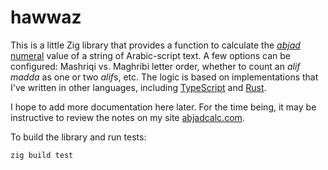 # hawwaz

This is a little Zig library that provides a function to calculate the
[_abjad_ numeral](https://en.wikipedia.org/wiki/Abjad_numerals) value of a
string of Arabic-script text. A few options can be configured: Mashriqi vs.
Maghribi letter order, whether to count an _alif madda_ as one or two *alif*s,
etc. The logic is based on implementations that I've written in other languages,
including [TypeScript](https://github.com/theodore-s-beers/abjadcalc) and
[Rust](https://github.com/theodore-s-beers/abjad-rs).

I hope to add more documentation here later. For the time being, it may be
instructive to review the notes on my site
[abjadcalc.com](https://www.abjadcalc.com/).

To build the library and run tests:

```sh
zig build test
```
